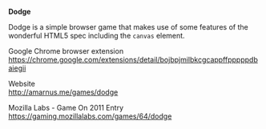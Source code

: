 <strong>Dodge</strong>

Dodge is a simple browser game that makes use of some features of the wonderful HTML5 spec including the <code>canvas</code> element.

Google Chrome browser extension<br/>
<a href="https://chrome.google.com/extensions/detail/bojbpjmilbkcgcappffpppppdbaiegii" target="_blank">https://chrome.google.com/extensions/detail/bojbpjmilbkcgcappffpppppdbaiegii</a>

Website<br/>
<a href="http://amarnus.me/games/dodge" target="_blank">http://amarnus.me/games/dodge</a>

Mozilla Labs - Game On 2011 Entry<br/>
<a href="https://gaming.mozillalabs.com/games/64/dodge" target="_blank">https://gaming.mozillalabs.com/games/64/dodge</a>
